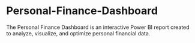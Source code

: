 # Personal-Finance-Dashboard
The Personal Finance Dashboard is an interactive Power BI report created to analyze, visualize, and optimize personal financial data.
